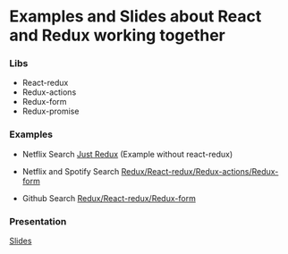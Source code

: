 # Examples and Slides about React and Redux working together

### Libs

* React-redux
* Redux-actions
* Redux-form
* Redux-promise

### Examples

* Netflix Search [Just Redux](https://github.com/arojunior/what-the-flux-lets-redux/tree/just-redux) (Example without react-redux)

* Netflix and Spotify Search [Redux/React-redux/Redux-actions/Redux-form](https://github.com/arojunior/what-the-flux-lets-redux)

* Github Search [Redux/React-redux/Redux-form](https://github.com/arojunior/github-search)

### Presentation
[Slides](https://docs.google.com/presentation/d/1z0qeJv0QcAc_Dp9kuv0miEnKdy22boRp8JuHLmPJ_3c/edit?usp=sharing)
